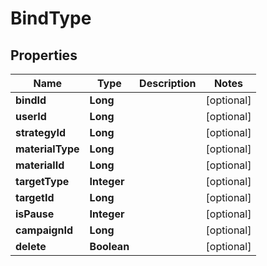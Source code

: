 

# BindType


## Properties

Name | Type | Description | Notes
------------ | ------------- | ------------- | -------------
**bindId** | **Long** |  |  [optional]
**userId** | **Long** |  |  [optional]
**strategyId** | **Long** |  |  [optional]
**materialType** | **Long** |  |  [optional]
**materialId** | **Long** |  |  [optional]
**targetType** | **Integer** |  |  [optional]
**targetId** | **Long** |  |  [optional]
**isPause** | **Integer** |  |  [optional]
**campaignId** | **Long** |  |  [optional]
**delete** | **Boolean** |  |  [optional]



